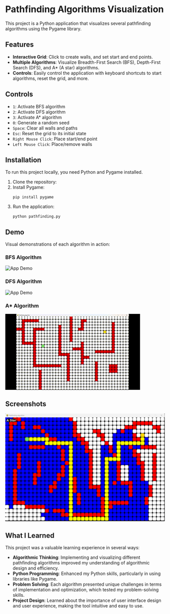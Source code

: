 # Pathfinding Algorithms Visualization

This project is a Python application that visualizes several pathfinding algorithms using the Pygame library.

## Features

- **Interactive Grid**: Click to create walls, and set start and end points.
- **Multiple Algorithms**: Visualize Breadth-First Search (BFS), Depth-First Search (DFS), and A* (A star) algorithms.
- **Controls**: Easily control the application with keyboard shortcuts to start algorithms, reset the grid, and more.

## Controls

- `1`: Activate BFS algorithm
- `2`: Activate DFS algorithm
- `3`: Activate A* algorithm
- `0`: Generate a random seed
- `Space`: Clear all walls and paths
- `Esc`: Reset the grid to its initial state
- `Right Mouse Click`: Place start/end point
- `Left Mouse Click`: Place/remove walls

## Installation

To run this project locally, you need Python and Pygame installed.

1. Clone the repository:
2. Install Pygame:
   ```
   pip install pygame
   ```
3. Run the application:
   ```
   python pathfinding.py
   ```

## Demo

Visual demonstrations of each algorithm in action:

### BFS Algorithm

![App Demo](https://github.com/Simon125q/pathfinding_visualization/blob/main/other/vid_01.gif)

### DFS Algorithm

![App Demo](https://github.com/Simon125q/pathfinding_visualization/blob/main/other/vid_02.gif)

### A* Algorithm

![App Demo](https://github.com/Simon125q/pathfinding_visualization/blob/main/other/vid_03.gif)

## Screenshots

![App Screenshot](https://github.com/Simon125q/pathfinding_visualization/blob/main/other/scr_01.png)

## What I Learned

This project was a valuable learning experience in several ways:
- **Algorithmic Thinking**: Implementing and visualizing different pathfinding algorithms improved my understanding of algorithmic design and efficiency.
- **Python Programming**: Enhanced my Python skills, particularly in using libraries like Pygame.
- **Problem Solving**: Each algorithm presented unique challenges in terms of implementation and optimization, which tested my problem-solving skills.
- **Project Design**: Learned about the importance of user interface design and user experience, making the tool intuitive and easy to use.
